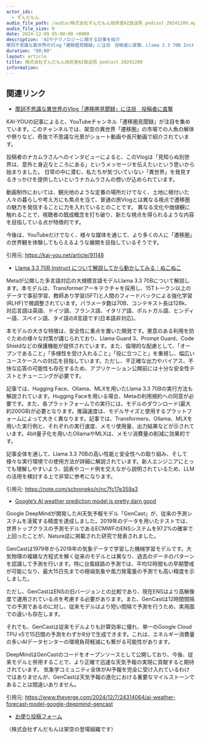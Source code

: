 ```yaml
---
actor_ids:
  - ずんだもん
audio_file_path: /audio/株式会社ずんだもん技術室AI放送局_podcast_20241209.mp3
audio_file_size: 0
date: 2024-12-09 05:00:00 +0900
description: 'AIやテクノロジーに関する記事を紹介  
摩訶不思議な異世界のVlog「遷移圏見聞録」に注目　投稿者に直撃、Llama 3.3 70B Instruct について解説してから動かしてみる｜ぬこぬこ、Google’s AI weather prediction model is pretty darn good'
duration: "00:00"
layout: article
title: 株式会社ずんだもん技術室AI放送局 podcast 20241209
information: 
---
```


## 関連リンク


- [摩訶不思議な異世界のVlog「遷移圏見聞録」に注目　投稿者に直撃](https://kai-you.net/article/91148)  


KAI-YOUの記事によると、YouTubeチャンネル「遷移圏見聞録」が注目を集めています。このチャンネルでは、架空の異世界「遷移圏」の市場での人魚の解体や祭りなど、奇抜で不思議な光景がショート動画や長尺動画で紹介されています。

投稿者のナカムラさんへのインタビューによると、このVlogは「見知らぬ別世界は、意外と身近なところにある」というメッセージを伝えたいという思いから始まりました。  日常の中に潜む、私たちが気づいていない「異世界」を発見するきっかけを提供したいというナカムラさんの想いが込められています。

動画制作においては、観光地のような定番の場所だけでなく、土地に根付いた人々の暮らしや考え方にも焦点を当て、普通の旅Vlogとは異なる視点で遷移圏の魅力を発信することに力を入れているとのことです。  異なる文化や価値観に触れることで、視聴者の既成概念を打ち破り、新たな視点を得られるような内容を目指している点が特徴的です。

今後は、YouTubeだけでなく、様々な媒体を通じて、より多くの人に「遷移圏」の世界観を体験してもらえるような展開を目指しているそうです。


引用元: https://kai-you.net/article/91148


- [Llama 3.3 70B Instruct について解説してから動かしてみる｜ぬこぬこ](https://note.com/schroneko/n/nc7fc17e359a3)  



Metaが公開した多言語対応の大規模言語モデルLlama 3.3 70Bについて解説します。本モデルは、Transformerアーキテクチャを採用し、15Tトークン以上のデータで事前学習、教師あり学習(SFT)と人間のフィードバックによる強化学習(RLHF)で微調整されています。パラメータ数は70B、コンテキスト長は128k、対応言語は英語、ドイツ語、フランス語、イタリア語、ポルトガル語、ヒンディー語、スペイン語、タイ語の8言語です(日本語非対応)。

本モデルの大きな特徴は、安全性に重点を置いた開発です。悪意のある利用を防ぐための様々な対策が講じられており、Llama Guard 3、Prompt Guard、Code Shieldなどの保護機能が提供されています。また、倫理的な配慮として、「オープンであること」「多様性を受け入れること」「役に立つこと」を重視し、幅広いユースケースへの対応を目指しています。ただし、不正確な出力やバイアス、不快な応答の可能性も存在するため、アプリケーション公開前には十分な安全性テストとチューニングが必要です。

記事では、Hugging Face、Ollama、MLXを用いたLlama 3.3 70Bの実行方法も解説されています。Hugging Faceを用いる場合、Metaの利用規約への同意が必要です。また、各プラットフォームでの実行には、モデルのダウンロード(最大約200GB)が必要となります。推論速度は、モデルサイズと使用するプラットフォームによって大きく異なります。記事では、Transformers、Ollama、MLXを用いた実行例と、それぞれの実行速度、メモリ使用量、出力結果などが示されています。4bit量子化を用いたOllamaやMLXは、メモリ消費量の削減に効果的です。


記事全体を通して、Llama 3.3 70Bの高い性能と安全性への取り組み、そして様々な実行環境での使用方法が詳細に解説されています。新人エンジニアにとっても理解しやすいよう、図表やコード例を交えながら説明されているため、LLMの活用を検討する上で非常に参考になります。


引用元: https://note.com/schroneko/n/nc7fc17e359a3


- [Google’s AI weather prediction model is pretty darn good](https://www.theverge.com/2024/12/7/24314064/ai-weather-forecast-model-google-deepmind-gencast)  


Google DeepMindが開発したAI天気予報モデル「GenCast」が、従来の予測システムを凌駕する精度を達成しました。2019年のデータを用いたテストでは、世界トップクラスの予測モデルであるECMWFのENSシステムを97.2%の確率で上回ったことが、Nature誌に掲載された研究で発表されました。

GenCastは1979年から2018年の気象データで学習した機械学習モデルです。大気物理の複雑な方程式を解く従来のモデルとは異なり、過去のデータのパターンを認識して予測を行います。特に台風経路の予測では、平均12時間もの早期警戒が可能になり、最大15日先までの極端気象や風力発電量の予測でも高い精度を示しました。

ただし、GenCastはENSの旧バージョンとの比較であり、現在ENSはより高解像度で運用されている点を考慮する必要があります。また、GenCastは12時間間隔での予測であるのに対し、従来モデルはより短い間隔で予測を行うため、実用面での違いも存在します。

それでも、GenCastは従来モデルよりも計算効率に優れ、単一のGoogle Cloud TPU v5で15日間の予測をわずか8分で生成できます。これは、エネルギー消費量の多いAIデータセンターの環境負荷軽減にも繋がる可能性があります。

DeepMindはGenCastのコードをオープンソースとして公開しており、今後、従来モデルと併用することで、より正確で迅速な天気予報の実現に貢献すると期待されています。  気象学コミュニティ全体がAI予報を完全に受け入れているわけではありませんが、GenCastは天気予報の進化における重要なマイルストーンであることは間違いありません。


引用元: https://www.theverge.com/2024/12/7/24314064/ai-weather-forecast-model-google-deepmind-gencast



- [お便り投稿フォーム](https://forms.gle/ffg4JTfqdiqK62qf9)

（株式会社ずんだもんは架空の登場組織です）

